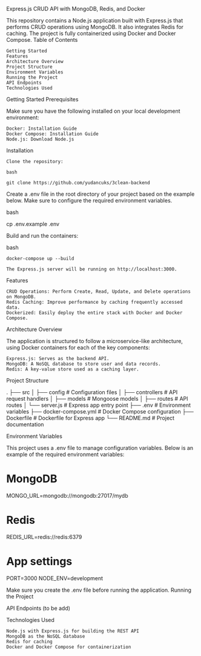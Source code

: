 Express.js CRUD API with MongoDB, Redis, and Docker

This repository contains a Node.js application built with Express.js that performs CRUD operations using MongoDB. It also integrates Redis for caching. The project is fully containerized using Docker and Docker Compose.
Table of Contents

    Getting Started
    Features
    Architecture Overview
    Project Structure
    Environment Variables
    Running the Project
    API Endpoints
    Technologies Used

Getting Started
Prerequisites

Make sure you have the following installed on your local development environment:

    Docker: Installation Guide
    Docker Compose: Installation Guide
    Node.js: Download Node.js

Installation

    Clone the repository:

    bash
    
    git clone https://github.com/yudancuks/3clean-backend

Create a .env file in the root directory of your project based on the example below. Make sure to configure the required environment variables.

bash

cp .env.example .env

Build and run the containers:

bash

    docker-compose up --build

    The Express.js server will be running on http://localhost:3000.

Features

    CRUD Operations: Perform Create, Read, Update, and Delete operations on MongoDB.
    Redis Caching: Improve performance by caching frequently accessed data.
    Dockerized: Easily deploy the entire stack with Docker and Docker Compose.

Architecture Overview

The application is structured to follow a microservice-like architecture, using Docker containers for each of the key components:

    Express.js: Serves as the backend API.
    MongoDB: A NoSQL database to store user and data records.
    Redis: A key-value store used as a caching layer.

Project Structure

.
├── src
│   ├── config           # Configuration files
│   ├── controllers      # API request handlers
│   ├── models           # Mongoose models
│   ├── routes           # API routes
│   └── server.js        # Express app entry point
├── .env                 # Environment variables
├── docker-compose.yml   # Docker Compose configuration
├── Dockerfile           # Dockerfile for Express app
└── README.md            # Project documentation

Environment Variables

This project uses a .env file to manage configuration variables. Below is an example of the required environment variables:


# MongoDB
MONGO_URL=mongodb://mongodb:27017/mydb

# Redis
REDIS_URL=redis://redis:6379

# App settings
PORT=3000
NODE_ENV=development

Make sure you create the .env file before running the application.
Running the Project


API Endpoints (to be add)

Technologies Used

    Node.js with Express.js for building the REST API
    MongoDB as the NoSQL database
    Redis for caching
    Docker and Docker Compose for containerization

